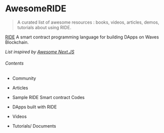 # AwesomeRIDE
> A curated list of awesome resources : books, videos, articles, demos, tutorials about using RIDE.

[RIDE](https://wavesplatform.com/technology/ride) A smart contract programming language for building DApps on Waves Blockchain.

*List inspired by [Awesome Next.JS](https://github.com/unicodeveloper/awesome-nextjs)*

###### Contents

- Community

- Articles

- Sample RIDE Smart contract Codes

- DApps built with RIDE

- Videos

- Tutorials/ Documents 
